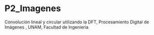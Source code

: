 # P2_Imagenes

Convolución lineal y circular utilizando la DFT, Procesamiento Digital de Imágenes , UNAM, Facultad de Ingenieria

